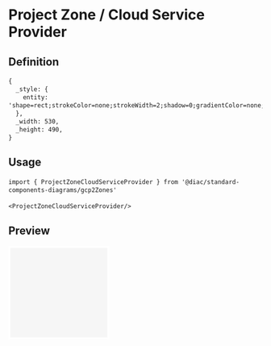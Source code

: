 # Project Zone / Cloud Service Provider

## Definition

```
{
  _style: { 
    entity: 'shape=rect;strokeColor=none;strokeWidth=2;shadow=0;gradientColor=none;fontColor=#757575;align=left;html=1;fontStyle=0;spacingTop=3;fillColor=#F6F6F6;verticalAlign=top;fontSize=10;spacingLeft=10;spacing=0;',
  },
  _width: 530,
  _height: 490,
}
```

## Usage

```
import { ProjectZoneCloudServiceProvider } from '@diac/standard-components-diagrams/gcp2Zones'

<ProjectZoneCloudServiceProvider/>
```

## Preview

<img src="./project-zone-cloud-service-provider.png" width="200"/>
